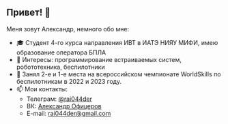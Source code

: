 ## Привет! 👋

Меня зовут Александр, немного обо мне:

- 🎓 Студент 4-го курса направления ИВТ в ИАТЭ НИЯУ МИФИ, имею образование оператора БПЛА
- 🧐 Интересы: программирование встраиваемых систем, робототехника, беспилотники
- 🥇 Занял 2-е и 1-е места на всероссийском чемпионате WorldSkills по беспилотникам в 2022 и 2023 году.
- 📫 Мои контакты: 
  * Телеграм: [@rai044der](https://t.me/rai044der)
  * ВК: [Александр Офицеров](https://vk.com/rai044der)
  * E-mail: rai044der@gmail.com
